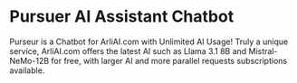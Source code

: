# Pursuer AI Assistant Chatbot
Purseur is a Chatbot for ArliAI.com with Unlimited AI Usage! Truly a unique service, ArliAI.com offers the latest AI such as Llama 3.1 8B and Mistral-NeMo-12B for free, with larger AI and more parallel requests subscriptions available.
